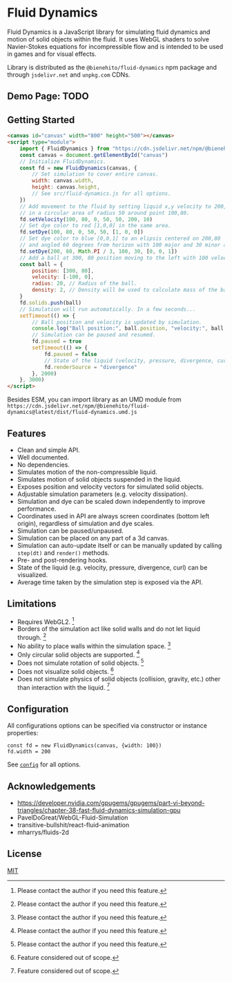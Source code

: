# Fluid Dynamics
Fluid Dynamics is a JavaScript library for simulating fluid dynamics and motion of solid objects within the fluid. It uses WebGL shaders to solve Navier-Stokes equations for incompressible flow and is intended to be used in games and for visual effects. 

Library is distributed as the `@bienehito/fluid-dynamics` npm package and through `jsdelivr.net` and `unpkg.com` CDNs. 

## Demo Page: TODO

## Getting Started

```html
<canvas id="canvas" width="800" height="500"></canvas>
<script type="module">
    import { FluidDynamics } from "https://cdn.jsdelivr.net/npm/@bienehito/fluid-dynamics@latest/+esm"
    const canvas = document.getElementById("canvas")
    // Initialize FluidDynamics.
    const fd = new FluidDynamics(canvas, {
        // Set simulation to cover entire canvas. 
        width: canvas.width,
        height: canvas.height,
        // See src/fluid-dynamics.js for all options.
    })
    // Add movement to the fluid by setting liquid x,y velocity to 200,10
    // in a circular area of radius 50 around point 100,80.
    fd.setVelocity(100, 80, 0, 50, 50, 200, 10)
    // Set dye color to red [1,0,0] in the same area.
    fd.setDye(100, 80, 0, 50, 50, [1, 0, 0])
    // Set dye color to blue [0,0,1] to an elipsis centered on 200,80 
    // and angled 60 degrees from horizon with 100 major and 30 minor axes.
    fd.setDye(200, 80, Math.PI / 3, 100, 30, [0, 0, 1])
    // Add a ball at 300, 80 position moving to the left with 100 velocity.
    const ball = {
        position: [300, 80],
        velocity: [-100, 0],
        radius: 20, // Radius of the ball.
        density: 2, // Density will be used to calculate mass of the ball.
    }
    fd.solids.push(ball)
    // Simulation will run automatically. In a few seconds...
    setTimeout(() => {
        // Ball position and velocity is updated by simulation.
        console.log("Ball position:", ball.position, "velocity:", ball.velocity)
        // Simulation can be paused and resumed.
        fd.paused = true
        setTimeout(() => {
            fd.paused = false
            // State of the liquid (velocity, pressure, divergence, curl) can be visualized:
            fd.renderSource = "divergence"
        }, 2000)
    }, 3000)
</script>
```

Besides ESM, you can import library as an UMD module from `https://cdn.jsdelivr.net/npm/@bienehito/fluid-dynamics@latest/dist/fluid-dynamics.umd.js`

## Features
* Clean and simple API.
* Well documented.
* No dependencies.
* Simulates motion of the non-compressible liquid.
* Simulates motion of solid objects suspended in the liquid.
* Exposes position and velocity vectors for simulated solid objects.
* Adjustable simulation parameters (e.g. velocity dissipation).
* Simulation and dye can be scaled down independently to improve performance.
* Coordinates used in API are always screen coordinates (bottom left origin), regardless of simulation and dye scales.
* Simulation can be paused/unpaused.
* Simulation can be placed on any part of a 3d canvas.
* Simulation can auto-update itself or can be manually updated by calling `step(dt)` and `render()` methods.
* Pre- and post-rendering hooks.
* State of the liquid (e.g. velocity, pressure, divergence, curl) can be visualized.
* Average time taken by the simulation step is exposed via the API.

## Limitations
* Requires WebGL2. [^1]
* Borders of the simulation act like solid walls and do not let liquid through. [^1]
* No ability to place walls within the simulation space. [^1]
* Only circular solid objects are supported. [^1]
* Does not simulate rotation of solid objects. [^1]
* Does not visualize solid objects. [^2]
* Does not simulate physics of solid objects (collision, gravity, etc.) other than interaction with the liquid. [^2]

[^1]: Please contact the author if you need this feature.
[^2]: Feature considered out of scope.

## Configuration
All configurations options can be specified via constructor or instance properties:
```
const fd = new FluidDynamics(canvas, {width: 100})
fd.width = 200
```
See [`config`](src/fluid-dynamics.js) for all options.


## Acknowledgements
* https://developer.nvidia.com/gpugems/gpugems/part-vi-beyond-triangles/chapter-38-fast-fluid-dynamics-simulation-gpu
* PavelDoGreat/WebGL-Fluid-Simulation
* transitive-bullshit/react-fluid-animation
* mharrys/fluids-2d

## License
[MIT](./LICENSE)
